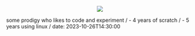 <p align="center">
  <a href="https://skillicons.dev">
    <img src="https://skillicons.dev/icons?i=html,css,js,py,lua,bash,md,raspberrypi,github,vscode,arch,apple,linux,latex,&theme=dark" />
  </a>
</p>
some prodigy who likes to code and experiment /
- 4 years of scratch /
- 5 years using linux /
date: 2023-10-26T14:30:00
